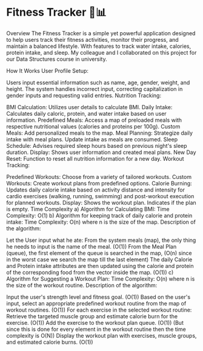 # Fitness Tracker 💪📊
Overview
The Fitness Tracker is a simple yet powerful application designed to help users track their fitness activities, monitor their progress, and maintain a balanced lifestyle. With features to track water intake, calories, protein intake, and sleep. 
My colleague and I collaborated on this project for our Data Structures course in university. 

How It Works
User Profile Setup:

Users input essential information such as name, age, gender, weight, and height.
The system handles incorrect input, correcting capitalization in gender inputs and requesting valid entries.
Nutrition Tracking:

BMI Calculation: Utilizes user details to calculate BMI.
Daily Intake: Calculates daily caloric, protein, and water intake based on user information.
Predefined Meals: Access a map of preloaded meals with respective nutritional values (calories and proteins per 100g).
Custom Meals: Add personalized meals to the map.
Meal Planning: Strategize daily intake with meal plans. Update intake as meals are consumed.
Sleep Schedule: Advises required sleep hours based on previous night's sleep duration.
Display: Shows user information and created meal plans.
New Day Reset: Function to reset all nutrition information for a new day.
Workout Tracking:

Predefined Workouts: Choose from a variety of tailored workouts.
Custom Workouts: Create workout plans from predefined options.
Calorie Burning: Updates daily calorie intake based on activity distance and intensity for cardio exercises (walking, running, swimming) and post-workout execution for planned workouts.
Display: Shows the workout plan. Indicates if the plan is empty.
Time Complexity
a) Algorithm for Calculating BMI:
Time Complexity: O(1)
b) Algorithm for keeping track of daily calorie and protein intake:
Time Complexity: O(n) where n is the size of the map.
Description of the algorithm:

Let the User input what he ate:
From the system meals (map), the only thing he needs to input is the name of the meal. (O(1))
From the Meal Plan (queue), the first element of the queue is searched in the map, (O(n) since in the worst case we search the map till the last element)
The daily Calorie and Protein intake attributes are then updated using the calorie and protein of the corresponding food from the vector inside the map. (O(1))
c) Algorithm for Suggesting a Workout Plan:
Time Complexity: O(n) where n is the size of the workout routine.
Description of the algorithm:

Input the user's strength level and fitness goal. (O(1))
Based on the user's input, select an appropriate predefined workout routine from the map of workout routines. (O(1))
For each exercise in the selected workout routine:
Retrieve the targeted muscle group and estimate calorie burn for the exercise. (O(1))
Add the exercise to the workout plan queue. (O(1)) (But since this is done for every element in the workout routine then the time complexity is O(N))
Display the workout plan with exercises, muscle groups, and estimated calorie burns. (O(1))
